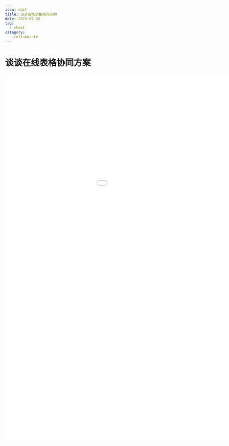```yaml
---
icon: edit
title: 谈谈在线表格协同方案
date: 2023-07-20
tag:
  - sheet
category:
  - collaborate
---
```


# 谈谈在线表格协同方案

<embed src="/imgs/谈谈在线表格协同方案.pdf" type="application/pdf" width="1200" height="1200" >
